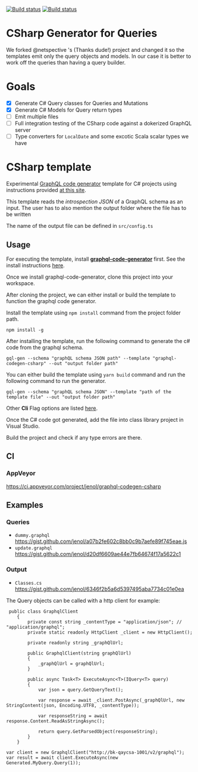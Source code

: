[![Build status](https://ci.appveyor.com/api/projects/status/f61k8b4hcwv8gdy2?svg=true)](https://ci.appveyor.com/project/jenol/graphql-codegen-csharp)
[![Build status](https://ci.appveyor.com/api/projects/status/f61k8b4hcwv8gdy2/branch/master?svg=true)](https://ci.appveyor.com/project/jenol/graphql-codegen-csharp/branch/master)


# CSharp Generator for Queries

We forked @netspective 's (Thanks dude!) project and changed it so the templates emit only the query objects and models. In our case it is better to work off the queries than having a query builder. 

# Goals

- [x] Generate C# Query classes for Queries and Mutations
- [x] Generate C# Models for Query return types 
- [ ] Emit multiple files
- [ ] Full integration testing of the CSharp code against a dokerized GraphQL server
- [ ] Type converters for `LocalDate` and some excotic Scala scalar types we have

# CSharp template

Experimental [GraphQL code generator](https://github.com/dotansimha/graphql-code-generator) template for C# projects using instructions provided [at this site](https://github.com/dotansimha/graphql-code-generator/blob/master/packages/templates/README.md). 

This template reads the *introspection JSON* of a GraphQL schema as an input. The user has to also mention the output folder where the file has to be written

The name of the output file can be defined in `src/config.ts`

## Usage

For executing the template, install [**graphql-code-generator**](https://github.com/dotansimha/graphql-code-generator) first. See the install instructions [here](https://github.com/dotansimha/graphql-code-generator#installation).

Once we install graphql-code-generator, clone this project into your workspace.

After cloning the project, we can either install or build the template to function the graphql code generator.

Install the template using `npm install` command from the project folder path.

`npm install -g`

After installing the template, run the following command to generate the c# code from the graphql schema.

`gql-gen --schema "graphQL schema JSON path" --template "graphql-codegen-csharp" --out "output folder path"`

 You can either build the template using `yarn build` command and run the following command to run the generator.

`gql-gen --schema "graphQL schema JSON" --template "path of the template file" --out "output folder path"`

Other **Cli** Flag options are listed [here](https://github.com/dotansimha/graphql-code-generator#cli-options).

Once the C# code got generated, add the file into class library project in Visual Studio.

Build the project and check if any type errors are there.

## CI

### AppVeyor

https://ci.appveyor.com/project/jenol/graphql-codegen-csharp

## Examples

### Queries

* `dummy.graphql` https://gist.github.com/jenol/a07b2fe602c8bb0c9b7aefe89f745eae.js
* `update.graphql` https://gist.github.com/jenol/d20df6609ae44e7fb64674f17a5622c1

### Output 

* `Classes.cs` https://gist.github.com/jenol/6346f2b5a6d5397495aba7734c01e0ea

The Query objects can be called with a http client for example: 

```
 public class GraphqlClient
    {
        private const string _contentType = "application/json"; // "application/graphql";
        private static readonly HttpClient _client = new HttpClient();

        private readonly string _graphQlUrl;

        public GraphqlClient(string graphQlUrl)
        {
            _graphQlUrl = graphQlUrl;
        }

        public async Task<T> ExecuteAsync<T>(IQuery<T> query)
        {
            var json = query.GetQueryText();

            var response = await _client.PostAsync(_graphQlUrl, new StringContent(json, Encoding.UTF8, _contentType));

            var responseString = await response.Content.ReadAsStringAsync();

            return query.GetParsedObject(responseString);
        }
    }
```

```
var client = new GraphqlClient("http://bk-qaycsa-1001/v2/graphql");
var result = await client.ExecuteAsync(new Generated.MyQuery.Query(1));
```


